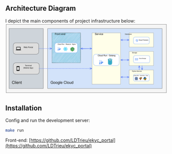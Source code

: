 ﻿

## Architecture Diagram <one name="ArchitectureDiagram"></one>
I depict the main components of project infrastructure below:
![](./statics/img/diagram.svg)


## Installation

Config and run the development server:

```bash
make run
```
Front-end: [https://github.com/LDTrieu/ekyc_portal](https://github.com/LDTrieu/ekyc_portal)
